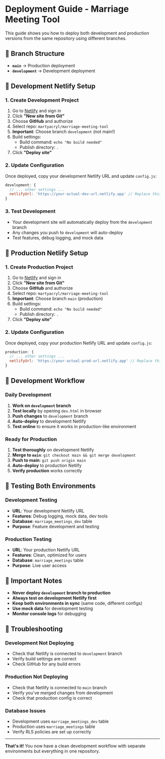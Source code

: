# Deployment Guide - Marriage Meeting Tool

This guide shows you how to deploy both development and production versions from the same repository using different branches.

## 🌿 **Branch Structure**

- **`main`** → Production deployment
- **`development`** → Development deployment

## 🚀 **Development Netlify Setup**

### **1. Create Development Project**
1. Go to [Netlify](https://netlify.com) and sign in
2. Click **"New site from Git"**
3. Choose **GitHub** and authorize
4. Select repo: `martyacryl/marriage-meeting-tool`
5. **Important**: Choose branch `development` (not main!)
6. Build settings:
   - Build command: `echo "No build needed"`
   - Publish directory: `.`
7. Click **"Deploy site"**

### **2. Update Configuration**
Once deployed, copy your development Netlify URL and update `config.js`:

```javascript
development: {
  // ... other settings ...
  netlifyUrl: 'https://your-actual-dev-url.netlify.app' // Replace this
}
```

### **3. Test Development**
- Your development site will automatically deploy from the `development` branch
- Any changes you push to `development` will auto-deploy
- Test features, debug logging, and mock data

## 🚀 **Production Netlify Setup**

### **1. Create Production Project**
1. Go to [Netlify](https://netlify.com) and sign in
2. Click **"New site from Git"**
3. Choose **GitHub** and authorize
4. Select repo: `martyacryl/marriage-meeting-tool`
5. **Important**: Choose branch `main` (production)
6. Build settings:
   - Build command: `echo "No build needed"`
   - Publish directory: `.`
7. Click **"Deploy site"**

### **2. Update Configuration**
Once deployed, copy your production Netlify URL and update `config.js`:

```javascript
production: {
  // ... other settings ...
  netlifyUrl: 'https://your-actual-prod-url.netlify.app' // Replace this
}
```

## 🔄 **Development Workflow**

### **Daily Development**
1. **Work on `development` branch**
2. **Test locally** by opening `dev.html` in browser
3. **Push changes** to `development` branch
4. **Auto-deploy** to development Netlify
5. **Test online** to ensure it works in production-like environment

### **Ready for Production**
1. **Test thoroughly** on development Netlify
2. **Merge to `main`**: `git checkout main && git merge development`
3. **Push to main**: `git push origin main`
4. **Auto-deploy** to production Netlify
5. **Verify production** works correctly

## 📱 **Testing Both Environments**

### **Development Testing**
- **URL**: Your development Netlify URL
- **Features**: Debug logging, mock data, dev tools
- **Database**: `marriage_meetings_dev` table
- **Purpose**: Feature development and testing

### **Production Testing**
- **URL**: Your production Netlify URL
- **Features**: Clean, optimized for users
- **Database**: `marriage_meetings` table
- **Purpose**: Live user access

## 🚨 **Important Notes**

- **Never deploy `development` branch to production**
- **Always test on development Netlify first**
- **Keep both environments in sync** (same code, different configs)
- **Use mock data** for development testing
- **Monitor console logs** for debugging

## 🔧 **Troubleshooting**

### **Development Not Deploying**
- Check that Netlify is connected to `development` branch
- Verify build settings are correct
- Check GitHub for any build errors

### **Production Not Deploying**
- Check that Netlify is connected to `main` branch
- Verify you've merged changes from development
- Check that production config is correct

### **Database Issues**
- Development uses `marriage_meetings_dev` table
- Production uses `marriage_meetings` table
- Verify RLS policies are set up correctly

---

**That's it!** You now have a clean development workflow with separate environments but everything in one repository.
